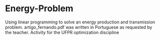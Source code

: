 # Energy-Problem
Using linear programming to solve an energy production and transmission problem.
artigo_fernando.pdf was written in Portuguese as requested by the teacher. 
Activity for the UFPR optimization discipline

